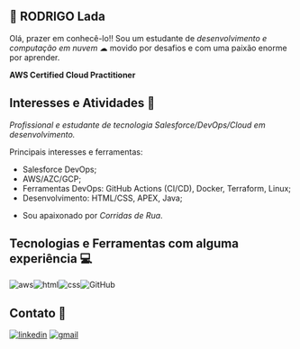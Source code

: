 ## 🧐 RODRIGO Lada
Olá, prazer em conhecê-lo!! Sou um estudante de *desenvolvimento e computação em nuvem* ☁ movido por desafios e com uma paixão enorme por aprender.

**AWS Certified Cloud Practitioner**



## Interesses e Atividades 📝

*Profissional e estudante de tecnologia Salesforce/DevOps/Cloud em desenvolvimento.*

Principais interesses e ferramentas:
- Salesforce DevOps;
- AWS/AZC/GCP;
- Ferramentas DevOps: GitHub Actions (CI/CD), Docker, Terraform, Linux;
- Desenvolvimento: HTML/CSS, APEX, Java;

* Sou apaixonado por *Corridas de Rua*.

## Tecnologias e Ferramentas com alguma experiência 💻

![aws](https://img.shields.io/badge/Amazon_AWS-FF9900?style=for-the-badge&logo=amazonaws&logoColor=white)![html](https://img.shields.io/badge/HTML-239120?style=for-the-badge&logo=html5&logoColor=white)![css](https://img.shields.io/badge/CSS3-1572B6?style=for-the-badge&logo=css3&logoColor=white)![GitHub](https://img.shields.io/badge/GitHub-100000?style=for-the-badge&logo=github&logoColor=white) 
##  Contato 📱
[![linkedin](https://img.shields.io/badge/linkedin-0A66C2?style=for-the-badge&logo=linkedin&logoColor=white)](https://www.linkedin.com/in/rodrigoladati/)     [![gmail](https://img.shields.io/badge/Gmail-D14836?style=for-the-badge&logo=gmail&logoColor=white)](https://mailto:rodrigoladati@gmail.com)
